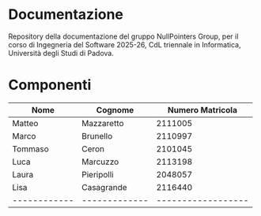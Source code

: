 # Documentazione
Repository della documentazione del gruppo NullPointers Group, per il corso di Ingegneria del Software 2025-26, CdL triennale in Informatica, Università degli Studi di Padova.

# Componenti
| Nome       | Cognome     | Numero Matricola |
|------------|-------------|------------------|
| Matteo     | Mazzaretto  | 2111005          |
| Marco      | Brunello    | 2110997          |
| Tommaso    | Ceron       | 2101045          |
| Luca       | Marcuzzo    | 2113198          |
| Laura      | Pieripolli  | 2048057          |
| Lisa       | Casagrande  | 2116440          |
|------------|-------------|------------------|
